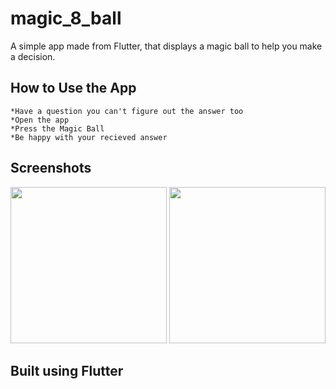 # magic_8_ball

A simple app made from Flutter, that displays a magic ball to help you make a decision.

## How to Use the App
    *Have a question you can't figure out the answer too
    *Open the app
    *Press the Magic Ball
    *Be happy with your recieved answer

## Screenshots
[<img src = "https://imgur.com/hpjdIe9" width=250>](https://imgur.com/hpjdIe9)
[<img src="https://i.imgur.com/8g7HPIL.png" width=250>](https://i.imgur.com/8g7HPIL.png)


## Built using Flutter
